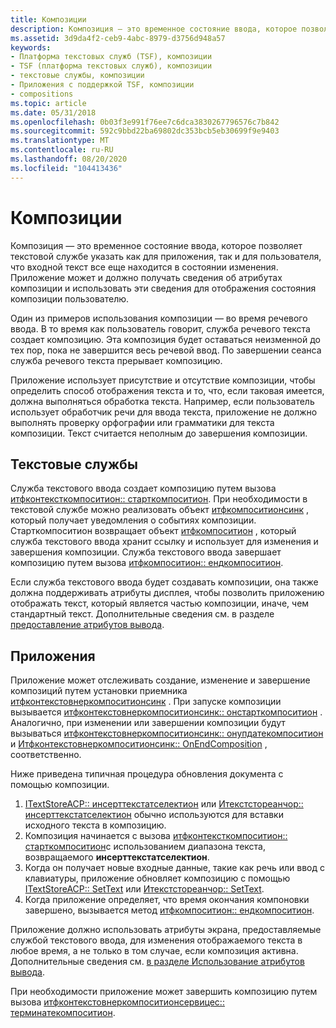 ```yaml
---
title: Композиции
description: Композиция — это временное состояние ввода, которое позволяет текстовой службе указать как для приложения, так и для пользователя, что входной текст все еще находится в состоянии изменения.
ms.assetid: 3d9da4f2-ceb9-4abc-8979-d3756d948a57
keywords:
- Платформа текстовых служб (TSF), композиции
- TSF (платформа текстовых служб), композиции
- текстовые службы, композиции
- Приложения с поддержкой TSF, композиции
- compositions
ms.topic: article
ms.date: 05/31/2018
ms.openlocfilehash: 0b03f3e991f76ee7c6dca3830267796576c7b842
ms.sourcegitcommit: 592c9bbd22ba69802dc353bcb5eb30699f9e9403
ms.translationtype: MT
ms.contentlocale: ru-RU
ms.lasthandoff: 08/20/2020
ms.locfileid: "104413436"
---
```

# <a name="compositions"></a>Композиции

Композиция — это временное состояние ввода, которое позволяет текстовой службе указать как для приложения, так и для пользователя, что входной текст все еще находится в состоянии изменения. Приложение может и должно получать сведения об атрибутах композиции и использовать эти сведения для отображения состояния композиции пользователю.

Один из примеров использования композиции — во время речевого ввода. В то время как пользователь говорит, служба речевого текста создает композицию. Эта композиция будет оставаться неизменной до тех пор, пока не завершится весь речевой ввод. По завершении сеанса служба речевого текста прерывает композицию.

Приложение использует присутствие и отсутствие композиции, чтобы определить способ отображения текста и то, что, если таковая имеется, должна выполняться обработка текста. Например, если пользователь использует обработчик речи для ввода текста, приложение не должно выполнять проверку орфографии или грамматики для текста композиции. Текст считается неполным до завершения композиции.

## <a name="text-services"></a>Текстовые службы

Служба текстового ввода создает композицию путем вызова [итфконтексткомпоситион:: старткомпоситион](/windows/desktop/api/msctf/nf-msctf-itfcontextcomposition-startcomposition). При необходимости в текстовой службе можно реализовать объект [итфкомпоситионсинк](/windows/desktop/api/msctf/nn-msctf-itfcompositionsink) , который получает уведомления о событиях композиции. Старткомпоситион возвращает объект [итфкомпоситион](/windows/desktop/api/msctf/nn-msctf-itfcomposition) , который служба текстового ввода хранит ссылку и использует для изменения и завершения композиции. Служба текстового ввода завершает композицию путем вызова [итфкомпоситион:: ендкомпоситион](/windows/desktop/api/msctf/nf-msctf-itfcomposition-endcomposition).

Если служба текстового ввода будет создавать композиции, она также должна поддерживать атрибуты дисплея, чтобы позволить приложению отображать текст, который является частью композиции, иначе, чем стандартный текст. Дополнительные сведения см. в разделе [предоставление атрибутов вывода](providing-display-attributes.md).

## <a name="applications"></a>Приложения

Приложение может отслеживать создание, изменение и завершение композиций путем установки приемника [итфконтекстовнеркомпоситионсинк](/windows/desktop/api/msctf/nn-msctf-itfcontextownercompositionsink) . При запуске композиции вызывается [итфконтекстовнеркомпоситионсинк:: онстарткомпоситион](/windows/desktop/api/msctf/nf-msctf-itfcontextownercompositionsink-onstartcomposition) . Аналогично, при изменении или завершении композиции будут вызываться [итфконтекстовнеркомпоситионсинк:: онупдатекомпоситион](/windows/desktop/api/msctf/nf-msctf-itfcontextownercompositionsink-onupdatecomposition) и [Итфконтекстовнеркомпоситионсинк:: OnEndComposition](/windows/desktop/api/msctf/nf-msctf-itfcontextownercompositionsink-onendcomposition) , соответственно.

Ниже приведена типичная процедура обновления документа с помощью композиции.

1.  [ITextStoreACP:: инсерттекстатселектион](/windows/desktop/api/Textstor/nf-textstor-itextstoreacp-inserttextatselection) или [Итекстстореанчор:: инсерттекстатселектион](/windows/desktop/api/Textstor/nf-textstor-itextstoreanchor-inserttextatselection) обычно используются для вставки исходного текста в композицию.
2.  Композиция начинается с вызова [итфконтексткомпоситион:: старткомпоситион](/windows/desktop/api/Msctf/nf-msctf-itfcontextcomposition-startcomposition)с использованием диапазона текста, возвращаемого **инсерттекстатселектион**.
3.  Когда он получает новые входные данные, такие как речь или ввод с клавиатуры, приложение обновляет композицию с помощью [ITextStoreACP:: SetText](/windows/desktop/api/Textstor/nf-textstor-itextstoreacp-settext) или [Итекстстореанчор:: SetText](/windows/desktop/api/Textstor/nf-textstor-itextstoreanchor-settext).
4.  Когда приложение определяет, что время окончания компоновки завершено, вызывается метод [итфкомпоситион:: ендкомпоситион](/windows/desktop/api/Msctf/nf-msctf-itfcomposition-endcomposition).

Приложение должно использовать атрибуты экрана, предоставляемые службой текстового ввода, для изменения отображаемого текста в любое время, а не только в том случае, если композиция активна. Дополнительные сведения см. [в разделе Использование атрибутов вывода](using-display-attributes.md).

При необходимости приложение может завершить композицию путем вызова [итфконтекстовнеркомпоситионсервицес:: терминатекомпоситион](/windows/desktop/api/msctf/nf-msctf-itfcontextownercompositionservices-terminatecomposition).

 

 